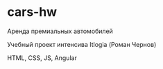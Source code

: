 # cars-hw
Аренда премиальных автомобилей

Учебный проект интенсива Itlogia (Роман Чернов)

HTML, CSS, JS, Angular
